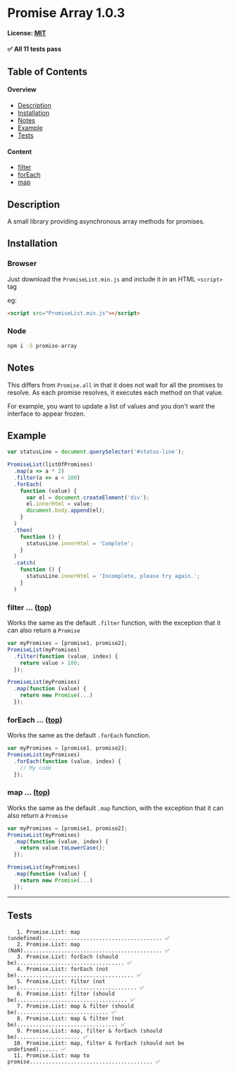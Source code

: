 # Promise Array 1.0.3
#### License: [MIT](https://opensource.org/licenses/MIT)

#### ✅ All 11 tests pass

## Table of Contents

#### Overview

- [Description](#description)
- [Installation](#installation)
- [Notes](#notes)
- [Example](#example)
- [Tests](#tests)

#### Content

- [filter](#filter--top)
- [forEach](#foreach--top)
- [map](#map--top)

## Description

A small library providing asynchronous array methods for promises.


## Installation

### Browser
Just download the `PromiseList.min.js` and include it in an HTML `<script>` tag

eg:
```html
<script src="PromiseList.min.js"></script>
```

### Node
```bash
npm i -S promise-array
```


## Notes

This differs from `Promise.all` in that it does not wait for all the promises to resolve. As each promise resolves, it executes each method on that value.

For example, you want to update a list of values and you don't want the interface to appear frozen.


## Example

```javascript
var statusLine = document.querySelector('#status-line');

PromiseList(listOfPromises)
  .map(a => a * 2)
  .filter(a => a < 100)
  .forEach(
    function (value) {
      var el = document.createElement('div');
      el.innerHtml = value;
      document.body.append(el);
    }
  )
  .then(
    function () {
      statusLine.innerHtml = 'Complete';
    }
  )
  .catch(
    function () {
      statusLine.innerHtml = 'Incomplete, please try again.';
    }
  )
```


### filter ... ([top](#table-of-contents))

Works the same as the default `.filter` function, with the exception that it can also return a `Promise`

```javascript
var myPromises = [promise1, promise2];
PromiseList(myPromises)
  .filter(function (value, index) {
    return value > 100;
  });
```

```javascript
PromiseList(myPromises)
  .map(function (value) {
    return new Promise(...)
  });
```

### forEach ... ([top](#table-of-contents))

Works the same as the default `.forEach` function.

```javascript
var myPromises = [promise1, promise2];
PromiseList(myPromises)
  .forEach(function (value, index) {
    // My code
  });
```

### map ... ([top](#table-of-contents))

Works the same as the default `.map` function, with the exception that it can also return a `Promise`

```javascript
var myPromises = [promise1, promise2];
PromiseList(myPromises)
  .map(function (value, index) {
    return value.toLowerCase();
  });
```

```javascript
PromiseList(myPromises)
  .map(function (value) {
    return new Promise(...)
  });
```

***

## Tests

```
   1. Promise.List: map (undefined)...................................... ✅
   2. Promise.List: map (NaN)............................................ ✅
   3. Promise.List: forEach (should be).................................. ✅
   4. Promise.List: forEach (not be)..................................... ✅
   5. Promise.List: filter (not be)...................................... ✅
   6. Promise.List: filter (should be)................................... ✅
   7. Promise.List: map & filter (should be)............................. ✅
   8. Promise.List: map & filter (not be)................................ ✅
   9. Promise.List: map, filter & forEach (should be).................... ✅
  10. Promise.List: map, filter & forEach (should not be undefined)...... ✅
  11. Promise.List: map to promise....................................... ✅
```
